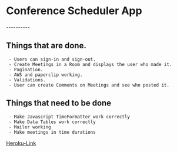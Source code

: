 

<h1>Conference Scheduler App</h1>
----------

## Things that are done. ##
		
     - Users can sign-in and sign-out.
     - Create Meetings in a Room and displays the user who made it.
     - Pagination.
     - AWS and paperclip working.
     - Validations.
     - User can create Comments on Meetings and see who posted it.

## Things that need to be done ##
	
     - Make Javascript TimeFormatter work correctly
     - Make Data Tables work correctly
     - Mailer working
     - Make meetings in time durations

	
[Heroku-Link](https://conference-83242.herokuapp.com/)
